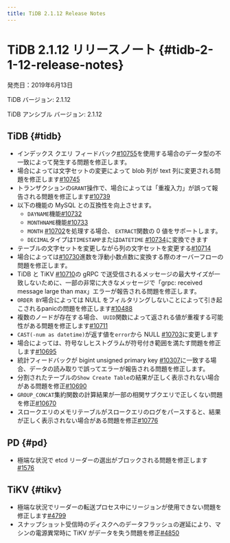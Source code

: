 ```yaml
---
title: TiDB 2.1.12 Release Notes
---
```


# TiDB 2.1.12 リリースノート {#tidb-2-1-12-release-notes}

発売日：2019年6月13日

TiDB バージョン: 2.1.12

TiDB アンシブル バージョン: 2.1.12

## TiDB {#tidb}

-   インデックス クエリ フィードバック[#10755](https://github.com/pingcap/tidb/pull/10755)を使用する場合のデータ型の不一致によって発生する問題を修正します。
-   場合によっては文字セットの変更によって blob 列が text 列に変更される問題を修正します[#10745](https://github.com/pingcap/tidb/pull/10745)
-   トランザクションの`GRANT`操作で、場合によっては「重複入力」が誤って報告される問題を修正します[#10739](https://github.com/pingcap/tidb/pull/10739)
-   以下の機能の MySQL との互換性を向上させます。
    -   `DAYNAME`機能[#10732](https://github.com/pingcap/tidb/pull/10732)
    -   `MONTHNAME`機能[#10733](https://github.com/pingcap/tidb/pull/10733)
    -   `MONTH` [#10702](https://github.com/pingcap/tidb/pull/10702)を処理する場合、 `EXTRACT`関数の 0 値をサポートします。
    -   `DECIMAL`タイプは`TIMESTAMP`または`DATETIME` [#10734](https://github.com/pingcap/tidb/pull/10734)に変換できます
-   テーブルの文字セットを変更しながら列の文字セットを変更する[#10714](https://github.com/pingcap/tidb/pull/10714)
-   場合によっては[#10730](https://github.com/pingcap/tidb/pull/10730)進数を浮動小数点数に変換する際のオーバーフローの問題を修正します。
-   TiDB と TiKV [#10710](https://github.com/pingcap/tidb/pull/10710)の gRPC で送受信されるメッセージの最大サイズが一致しないために、一部の非常に大きなメッセージで「grpc: received message large than max」エラーが報告される問題を修正します。
-   `ORDER BY`場合によっては NULL をフィルタリングしないことによって引き起こされるpanicの問題を修正します[#10488](https://github.com/pingcap/tidb/pull/10488)
-   複数のノードが存在する場合、 `UUID`関数によって返される値が重複する可能性がある問題を修正します[#10711](https://github.com/pingcap/tidb/pull/10711)
-   `CAST(-num as datetime)`が返す値を`error`から NULL [#10703](https://github.com/pingcap/tidb/pull/10703)に変更します
-   場合によっては、符号なしヒストグラムが符号付き範囲を満たす問題を修正します[#10695](https://github.com/pingcap/tidb/pull/10695)
-   統計フィードバックが bigint unsigned primary key [#10307](https://github.com/pingcap/tidb/pull/10307)に一致する場合、データの読み取りで誤ってエラーが報告される問題を修正します。
-   分割されたテーブルの`Show Create Table`の結果が正しく表示されない場合がある問題を修正[#10690](https://github.com/pingcap/tidb/pull/10690)
-   `GROUP_CONCAT`集約関数の計算結果が一部の相関サブクエリで正しくない問題を修正[#10670](https://github.com/pingcap/tidb/pull/10670)
-   スロークエリのメモリテーブルがスロークエリのログをパースすると、結果が正しく表示されない場合がある問題を修正[#10776](https://github.com/pingcap/tidb/pull/10776)

## PD {#pd}

-   極端な状況で etcd リーダーの選出がブロックされる問題を修正します[#1576](https://github.com/pingcap/pd/pull/1576)

## TiKV {#tikv}

-   極端な状況でリーダーの転送プロセス中にリージョンが使用できない問題を修正します[#4799](https://github.com/tikv/tikv/pull/4734)
-   スナップショット受信時のディスクへのデータフラッシュの遅延により、マシンの電源異常時に TiKV がデータを失う問題を修正[#4850](https://github.com/tikv/tikv/pull/4850)
